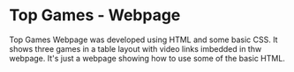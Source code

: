 # Top Games - Webpage
Top Games Webpage was developed using HTML and some basic CSS. 
It shows three games in a table layout with video links imbedded in thw webpage.
It's just a webpage showing how to use some of the basic HTML.